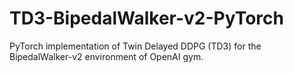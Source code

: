 # TD3-BipedalWalker-v2-PyTorch

PyTorch implementation of Twin Delayed DDPG (TD3) for the BipedalWalker-v2 environment of OpenAI gym.
